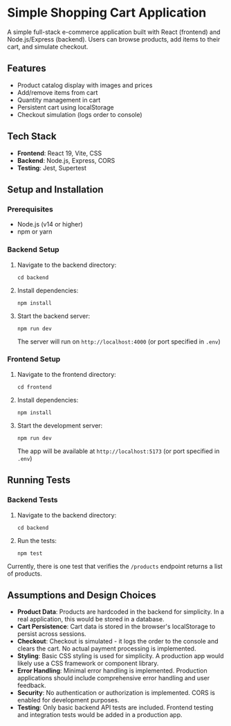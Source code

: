 # Simple Shopping Cart Application

A simple full-stack e-commerce application built with React (frontend) and Node.js/Express (backend). Users can browse products, add items to their cart, and simulate checkout.

## Features

- Product catalog display with images and prices
- Add/remove items from cart
- Quantity management in cart
- Persistent cart using localStorage
- Checkout simulation (logs order to console)

## Tech Stack

- **Frontend**: React 19, Vite, CSS
- **Backend**: Node.js, Express, CORS
- **Testing**: Jest, Supertest

## Setup and Installation

### Prerequisites

- Node.js (v14 or higher)
- npm or yarn

### Backend Setup

1. Navigate to the backend directory:

   ```
   cd backend
   ```

2. Install dependencies:

   ```
   npm install
   ```

3. Start the backend server:
   ```
   npm run dev
   ```
   The server will run on `http://localhost:4000` (or port specified in `.env`)

### Frontend Setup

1. Navigate to the frontend directory:

   ```
   cd frontend
   ```

2. Install dependencies:

   ```
   npm install
   ```

3. Start the development server:
   ```
   npm run dev
   ```
   The app will be available at `http://localhost:5173` (or port specified in `.env`)

## Running Tests

### Backend Tests

1. Navigate to the backend directory:

   ```
   cd backend
   ```

2. Run the tests:
   ```
   npm test
   ```

Currently, there is one test that verifies the `/products` endpoint returns a list of products.

## Assumptions and Design Choices

- **Product Data**: Products are hardcoded in the backend for simplicity. In a real application, this would be stored in a database.
- **Cart Persistence**: Cart data is stored in the browser's localStorage to persist across sessions.
- **Checkout**: Checkout is simulated - it logs the order to the console and clears the cart. No actual payment processing is implemented.
- **Styling**: Basic CSS styling is used for simplicity. A production app would likely use a CSS framework or component library.
- **Error Handling**: Minimal error handling is implemented. Production applications should include comprehensive error handling and user feedback.
- **Security**: No authentication or authorization is implemented. CORS is enabled for development purposes.
- **Testing**: Only basic backend API tests are included. Frontend testing and integration tests would be added in a production app.
